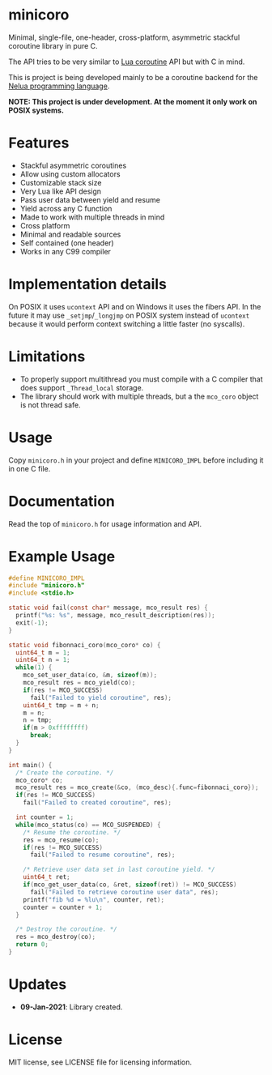 # minicoro

Minimal, single-file, one-header, cross-platform, asymmetric stackful coroutine library in pure C.

The API tries to be very similar to [Lua coroutine](https://www.lua.org/manual/5.4/manual.html#6.2)
API but with C in mind.

This is project is being developed mainly to be a coroutine backend
for the [Nelua programming language](https://github.com/edubart/nelua-lang).

**NOTE: This project is under development. At the moment it only work on POSIX systems.**

# Features

* Stackful asymmetric coroutines
* Allow using custom allocators
* Customizable stack size
* Very Lua like API design
* Pass user data between yield and resume
* Yield across any C function
* Made to work with multiple threads in mind
* Cross platform
* Minimal and readable sources
* Self contained (one header)
* Works in any C99 compiler

# Implementation details

On POSIX it uses `ucontext` API and on Windows it uses the fibers API.
In the future it may use `_setjmp`/`_longjmp` on POSIX system instead of `ucontext`
because it would perform context switching a little faster (no syscalls).

# Limitations

* To properly support multithread you must compile with a C compiler that does support
`_Thread_local` storage.
* The library should work with multiple threads, but a the `mco_coro` object is not thread safe.

# Usage

Copy `minicoro.h` in your project and define `MINICORO_IMPL` before including it in one C file.

# Documentation

Read the top of `minicoro.h` for usage information and API.

# Example Usage

```c
#define MINICORO_IMPL
#include "minicoro.h"
#include <stdio.h>

static void fail(const char* message, mco_result res) {
  printf("%s: %s", message, mco_result_description(res));
  exit(-1);
}

static void fibonnaci_coro(mco_coro* co) {
  uint64_t m = 1;
  uint64_t n = 1;
  while(1) {
    mco_set_user_data(co, &m, sizeof(m));
    mco_result res = mco_yield(co);
    if(res != MCO_SUCCESS)
      fail("Failed to yield coroutine", res);
    uint64_t tmp = m + n;
    m = n;
    n = tmp;
    if(m > 0xffffffff)
      break;
  }
}

int main() {
  /* Create the coroutine. */
  mco_coro* co;
  mco_result res = mco_create(&co, (mco_desc){.func=fibonnaci_coro});
  if(res != MCO_SUCCESS)
    fail("Failed to created coroutine", res);

  int counter = 1;
  while(mco_status(co) == MCO_SUSPENDED) {
    /* Resume the coroutine. */
    res = mco_resume(co);
    if(res != MCO_SUCCESS)
      fail("Failed to resume coroutine", res);

    /* Retrieve user data set in last coroutine yield. */
    uint64_t ret;
    if(mco_get_user_data(co, &ret, sizeof(ret)) != MCO_SUCCESS)
      fail("Failed to retrieve coroutine user data", res);
    printf("fib %d = %lu\n", counter, ret);
    counter = counter + 1;
  }

  /* Destroy the coroutine. */
  res = mco_destroy(co);
  return 0;
}
```

# Updates

- **09-Jan-2021**: Library created.

# License

MIT license, see LICENSE file for licensing information.
